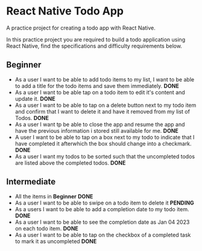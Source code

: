 # React Native Todo App
A practice project for creating a todo app with React Native.

In this practice project you are required to build a todo application using React Native, find the specifications and difficulty requirements below.


## Beginner
- As a user I want to be able to add todo items to my list, I want to be able to add a title for the todo items and save them immediately. **DONE**
- As a user I want to be able tap on a todo item to edit it's content and update it. **DONE**
- As a user I want to be able to tap on a delete button next to my todo item and confirm that I want to delete it and have it removed from my list of Todos. **DONE**
- As a user I want tp be able to close the app and resume the app and have the previous information i stored still available for me. **DONE**
- A user I want to be able to tap on a box next to my todo to indicate that I have completed it afterwhich the box should change into a checkmark. **DONE**
- As a user I want my todos to be sorted such that the uncompleted todos are listed above the completed todos. **DONE**

## Intermediate
- All the items in **Beginner** **DONE**
- As a user I want to be able to swipe on a todo item to delete it **PENDING**
- As a users I want to be able to add a completion date to my todo item. **DONE**
- As a user I want to be able to see the completion date as Jan 04 2023 on each todo item. **DONE**
- As a user I want to be able to tap on the checkbox of a completed task to mark it as uncompleted **DONE**
